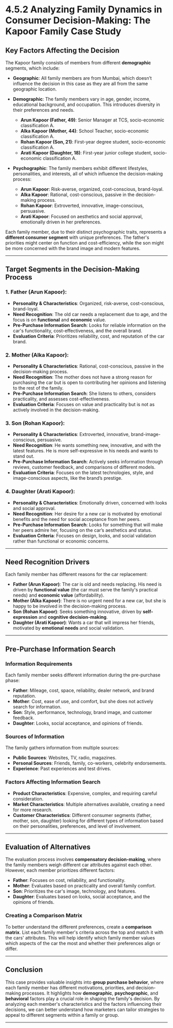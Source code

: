 # 4.5.2 Analyzing Family Dynamics in Consumer Decision-Making: The Kapoor Family Case Study

## Key Factors Affecting the Decision

The Kapoor family consists of members from different **demographic** segments, which include:

- **Geographic**: All family members are from Mumbai, which doesn’t influence the decision in this case as they are all from the same geographic location.
  
- **Demographic**: The family members vary in age, gender, income, educational background, and occupation. This introduces diversity in their preferences and needs.
  - **Arun Kapoor (Father, 49)**: Senior Manager at TCS, socio-economic classification A.
  - **Alka Kapoor (Mother, 44)**: School Teacher, socio-economic classification A.
  - **Rohan Kapoor (Son, 21)**: First-year degree student, socio-economic classification A.
  - **Arati Kapoor (Daughter, 18)**: First-year junior college student, socio-economic classification A.
  
- **Psychographic**: The family members exhibit different lifestyles, personalities, and interests, all of which influence the decision-making process:
  - **Arun Kapoor**: Risk-averse, organized, cost-conscious, brand-loyal.
  - **Alka Kapoor**: Rational, cost-conscious, passive in the decision-making process.
  - **Rohan Kapoor**: Extroverted, innovative, image-conscious, persuasive.
  - **Arati Kapoor**: Focused on aesthetics and social approval, emotionally driven in her preferences.

Each family member, due to their distinct psychographic traits, represents a **different consumer segment** with unique preferences. The father's priorities might center on function and cost-efficiency, while the son might be more concerned with the brand image and modern features.

---

## Target Segments in the Decision-Making Process

### 1. **Father (Arun Kapoor)**:
   - **Personality & Characteristics**: Organized, risk-averse, cost-conscious, brand-loyal.
   - **Need Recognition**: The old car needs a replacement due to age, and the focus is on **functional** and **economic** value.
   - **Pre-Purchase Information Search**: Looks for reliable information on the car's functionality, cost-effectiveness, and the overall brand.
   - **Evaluation Criteria**: Prioritizes reliability, cost, and reputation of the car brand. 

### 2. **Mother (Alka Kapoor)**:
   - **Personality & Characteristics**: Rational, cost-conscious, passive in the decision-making process.
   - **Need Recognition**: The mother does not have a strong reason for purchasing the car but is open to contributing her opinions and listening to the rest of the family.
   - **Pre-Purchase Information Search**: She listens to others, considers practicality, and assesses cost-effectiveness.
   - **Evaluation Criteria**: Focuses on value and practicality but is not as actively involved in the decision-making.

### 3. **Son (Rohan Kapoor)**:
   - **Personality & Characteristics**: Extroverted, innovative, brand-image-conscious, persuasive.
   - **Need Recognition**: He wants something new, innovative, and with the latest features. He is more self-expressive in his needs and wants to stand out.
   - **Pre-Purchase Information Search**: Actively seeks information through reviews, customer feedback, and comparisons of different models.
   - **Evaluation Criteria**: Focuses on the latest technologies, style, and image-conscious aspects, like the brand’s prestige.

### 4. **Daughter (Arati Kapoor)**:
   - **Personality & Characteristics**: Emotionally driven, concerned with looks and social approval.
   - **Need Recognition**: Her desire for a new car is motivated by emotional benefits and the need for social acceptance from her peers.
   - **Pre-Purchase Information Search**: Looks for something that will make her peers admire her, focusing on the car’s aesthetics and status.
   - **Evaluation Criteria**: Focuses on design, looks, and social validation rather than functional or economic concerns.

---

## Need Recognition Drivers

Each family member has different reasons for the car replacement:

- **Father (Arun Kapoor)**: The car is old and needs replacing. His need is driven by **functional value** (the car must serve the family's practical needs) and **economic value** (affordability).
- **Mother (Alka Kapoor)**: There is no urgent need for a new car, but she is happy to be involved in the decision-making process.
- **Son (Rohan Kapoor)**: Seeks something innovative, driven by **self-expression** and **cognitive decision-making**.
- **Daughter (Arati Kapoor)**: Wants a car that will impress her friends, motivated by **emotional needs** and social validation.

---

## Pre-Purchase Information Search

### Information Requirements
Each family member seeks different information during the pre-purchase phase:

- **Father**: Mileage, cost, space, reliability, dealer network, and brand reputation.
- **Mother**: Cost, ease of use, and comfort, but she does not actively search for information.
- **Son**: Style, performance, technology, brand image, and customer feedback.
- **Daughter**: Looks, social acceptance, and opinions of friends.

### Sources of Information
The family gathers information from multiple sources:
- **Public Sources**: Websites, TV, radio, magazines.
- **Personal Sources**: Friends, family, co-workers, celebrity endorsements.
- **Experience**: Past experiences and test drives.

### Factors Affecting Information Search
- **Product Characteristics**: Expensive, complex, and requiring careful consideration.
- **Market Characteristics**: Multiple alternatives available, creating a need for more research.
- **Customer Characteristics**: Different consumer segments (father, mother, son, daughter) looking for different types of information based on their personalities, preferences, and level of involvement.

---

## Evaluation of Alternatives

The evaluation process involves **compensatory decision-making**, where the family members weigh different car attributes against each other. However, each member prioritizes different factors:

- **Father**: Focuses on cost, reliability, and functionality.
- **Mother**: Evaluates based on practicality and overall family comfort.
- **Son**: Prioritizes the car's image, technology, and features.
- **Daughter**: Evaluates based on looks, social acceptance, and the opinions of friends.

### Creating a Comparison Matrix

To better understand the different preferences, create a **comparison matrix**. List each family member's criteria across the top and match it with the cars' attributes. This will help identify which family member values which aspects of the car the most and whether their preferences align or differ.

---

## Conclusion

This case provides valuable insights into **group purchase behavior**, where each family member has different motivations, priorities, and decision-making processes. It highlights how **demographic**, **psychographic**, and **behavioral** factors play a crucial role in shaping the family's decision. By analyzing each member's characteristics and the factors influencing their decisions, we can better understand how marketers can tailor strategies to appeal to different segments within a family or group.

---

